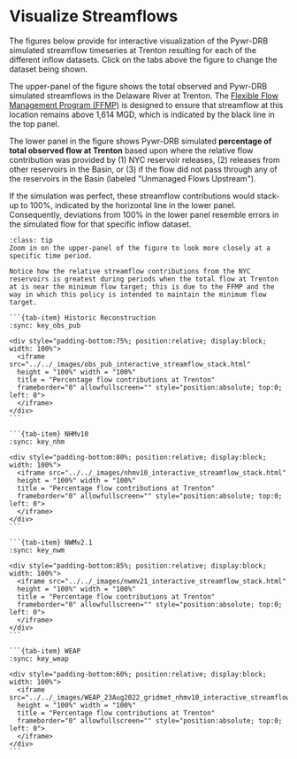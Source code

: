 # Visualize Streamflows

The figures below provide for interactive visualization of the Pywr-DRB simulated streamflow timeseries at Trenton resulting for each of the different inflow datasets. Click on the tabs above the figure to change the dataset being shown.

The upper-panel of the figure shows the total observed and Pywr-DRB simulated streamflows in the Delaware River at Trenton. The [Flexible Flow Management Program (FFMP)](../../Overview/DRB/drb_planning_management.md) is designed to ensure that streamflow at this location remains above 1,614 MGD, which is indicated by the black line in the top panel.

The lower panel in the figure shows Pywr-DRB simulated **percentage of total observed flow at Trenton** based upon where the relative flow contribution was provided by (1) NYC reservoir releases, (2) releases from other reservoirs in the Basin, or (3) if the flow did not pass through any of the reservoirs in the Basin (labeled "Unmanaged Flows Upstream").

If the simulation was perfect, these streamflow contributions would stack-up to 100%, indicated by the horizontal line in the lower panel. Consequently, deviations from 100% in the lower panel resemble errors in the simulated flow for that specific inflow dataset.

```{admonition} Interactive plot
:class: tip
Zoom in on the upper-panel of the figure to look more closely at a specific time period. 

Notice how the relative streamflow contributions from the NYC reservoirs is greatest during periods when the total flow at Trenton at is near the minimum flow target; this is due to the FFMP and the way in which this policy is intended to maintain the minimum flow target.
```


````{tab-set}
```{tab-item} Historic Reconstruction
:sync: key_obs_pub

<div style="padding-bottom:75%; position:relative; display:block; width: 100%">
  <iframe src="../../_images/obs_pub_interactive_streamflow_stack.html"
  height = "100%" width = "100%"
  title = "Percentage flow contributions at Trenton"
  frameborder="0" allowfullscreen="" style="position:absolute; top:0; left: 0">
  </iframe>
</div>
```

```{tab-item} NHMv10
:sync: key_nhm

<div style="padding-bottom:80%; position:relative; display:block; width: 100%">
  <iframe src="../../_images/nhmv10_interactive_streamflow_stack.html"
  height = "100%" width = "100%"
  title = "Percentage flow contributions at Trenton"
  frameborder="0" allowfullscreen="" style="position:absolute; top:0; left: 0">
  </iframe>
</div>
```

```{tab-item} NWMv2.1
:sync: key_nwm

<div style="padding-bottom:85%; position:relative; display:block; width: 100%">
  <iframe src="../../_images/nwmv21_interactive_streamflow_stack.html"
  height = "100%" width = "100%"
  title = "Percentage flow contributions at Trenton"
  frameborder="0" allowfullscreen="" style="position:absolute; top:0; left: 0">
  </iframe>
</div>
```

```{tab-item} WEAP
:sync: key_weap

<div style="padding-bottom:60%; position:relative; display:block; width: 100%">
  <iframe src="../../_images/WEAP_23Aug2022_gridmet_nhmv10_interactive_streamflow_stack.html"
  height = "100%" width = "100%"
  title = "Percentage flow contributions at Trenton"
  frameborder="0" allowfullscreen="" style="position:absolute; top:0; left: 0">
  </iframe>
</div>
```
````
